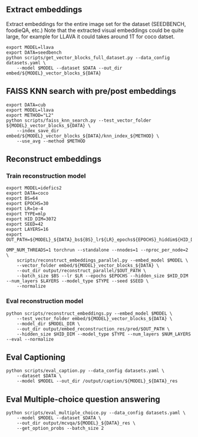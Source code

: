 ## Extract embeddings

Extract embeddings for the entire image set for the dataset (SEEDBENCH, foodieQA, etc.)
Note that the extracted visual embeddings could be quite large, for example for LLAVA it could takes around 1T for coco datset. 
```
export MODEL=llava
export DATA=seedbench
python scripts/get_vector_blocks_full_dataset.py --data_config datasets.yaml \
    --model $MODEL --dataset $DATA --out_dir embed/${MODEL}_vector_blocks_${DATA}
```

## FAISS KNN search with pre/post embeddings
```
export DATA=cub
export MODEL=llava
export METHOD="L2"
python scripts/faiss_knn_search.py --test_vector_folder ${MODEL}_vector_blocks_${DATA} \
    --index_save_dir embed/${MODEL}_vector_blocks_${DATA}/knn_index_${METHOD} \
    --use_avg --method $METHOD
```

## Reconstruct embeddings
### Train reconstruction model
```
export MODEL=idefics2
export DATA=coco
export BS=64
export EPOCHS=30
export LR=1e-4
export TYPE=mlp
export HID_DIM=3072
export SEED=42
export LAYERS=16
export OUT_PATH=${MODEL}_${DATA}_bs${BS}_lr${LR}_epochs${EPOCHS}_hiddim${HID_DIM}_layers${LAYERS}_seed${SEED}_normalize

OMP_NUM_THREADS=1 torchrun --standalone --nnodes=1 --nproc_per_node=2 \
    scripts/reconstruct_embeddings_parallel.py --embed_model $MODEL \
    --vector_folder embed/${MODEL}_vector_blocks_${DATA} \
    --out_dir output/reconstruct_parallel/$OUT_PATH \
    --batch_size $BS --lr $LR --epochs $EPOCHS --hidden_size $HID_DIM --num_layers $LAYERS --model_type $TYPE --seed $SEED \
    --normalize 
```

### Eval reconstruction model
```
python scripts/reconstruct_embeddings.py --embed_model $MODEL \
    --test_vector_folder embed/${MODEL}_vector_blocks_${DATA} \
    --model_dir $MODEL_DIR \
    --out_dir output/embed_reconstruction_res/pred/$OUT_PATH \
    --hidden_size $HID_DIM --model_type $TYPE --num_layers $NUM_LAYERS --eval --normalize
```

## Eval Captioning
```
python scripts/eval_caption.py --data_config datasets.yaml \
    --dataset $DATA \
    --model $MODEL --out_dir /output/caption/${MODEL}_${DATA}_res
```

## Eval Multiple-choice question answering
```
python scripts/eval_multiple_choice.py --data_config datasets.yaml \
    --model $MODEL --dataset $DATA \
    --out_dir output/mcvqa/${MODEL}_${DATA}_res \
    --get_option_probs --batch_size 2
```